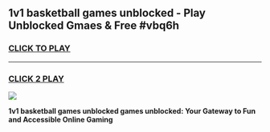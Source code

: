 
## 1v1 basketball games unblocked - Play Unblocked Gmaes & Free #vbq6h
<h3>
<a href="https://news.freeplayer.one?title=1v1_basketball_games_unblocked&ref=03M">CLICK TO PLAY</a></h3>
<hr>

<h3>
<a href="https://news.freeplayer.one?title=1v1_basketball_games_unblocked&ref=03M">CLICK 2 PLAY</a>
  
</h3>

<a href="https://news.freeplayer.one?title=1v1_basketball_games_unblocked&ref=03M"><img src="https://clearcache.store/games.png"></a>


**1v1 basketball games unblocked games unblocked: Your Gateway to Fun and Accessible Online Gaming**

